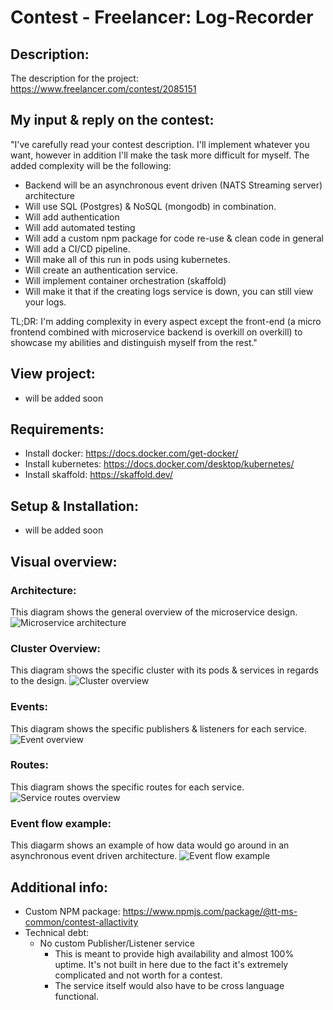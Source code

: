 # Contest - Freelancer: Log-Recorder

## Description:

The description for the project: https://www.freelancer.com/contest/2085151

## My input & reply on the contest:

"I've carefully read your contest description. I'll implement whatever you want, however in addition I'll make the task more difficult for myself. The added complexity will be the following:

-   Backend will be an asynchronous event driven (NATS Streaming server) architecture
-   Will use SQL (Postgres) & NoSQL (mongodb) in combination.
-   Will add authentication
-   Will add automated testing
-   Will add a custom npm package for code re-use & clean code in general
-   Will add a CI/CD pipeline.
-   Will make all of this run in pods using kubernetes.
-   Will create an authentication service.
-   Will implement container orchestration (skaffold)
-   Will make it that if the creating logs service is down, you can still view your logs.

TL;DR: I'm adding complexity in every aspect except the front-end (a micro frontend combined with microservice backend is overkill on overkill) to showcase my abilities and distinguish myself from the rest."

## View project:

-   will be added soon

## Requirements:

-   Install docker: https://docs.docker.com/get-docker/
-   Install kubernetes: https://docs.docker.com/desktop/kubernetes/
-   Install skaffold: https://skaffold.dev/

## Setup & Installation:

-   will be added soon

## Visual overview:

### Architecture:

This diagram shows the general overview of the microservice design.
![Microservice architecture](https://github.com/berkan-alci/contest-freelancer/blob/main/diagrams/Architecture.png)

### Cluster Overview:

This diagram shows the specific cluster with its pods & services in regards to the design.
![Cluster overview](https://github.com/berkan-alci/contest-freelancer/blob/main/diagrams/Cluster-overview.png)

### Events:

This diagram shows the specific publishers & listeners for each service.
![Event overview](https://github.com/berkan-alci/contest-freelancer/blob/main/diagrams/service-events.png)

### Routes:

This diagram shows the specific routes for each service.
![Service routes overview](https://github.com/berkan-alci/contest-freelancer/blob/main/diagrams/service-routes.png)

### Event flow example:

This diagarm shows an example of how data would go around in an asynchronous event driven architecture.
![Event flow example](https://github.com/berkan-alci/contest-freelancer/blob/main/diagrams/event-flow-example.png)

## Additional info:

-   Custom NPM package: https://www.npmjs.com/package/@tt-ms-common/contest-allactivity
-   Technical debt:
    -   No custom Publisher/Listener service
        -   This is meant to provide high availability and almost 100% uptime. It's not built in here due to the fact it's extremely complicated and not worth for a contest.
        -   The service itself would also have to be cross language functional.
